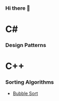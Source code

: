 ### Hi there 👋

# C#
### Design Patterns

# C++
### Sorting Algorithms

- [Bubble Sort](https://github.com/alexbarraboldu/BubbleSort)

